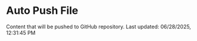 # Auto Push File

Content that will be pushed to GitHub repository.
Last updated: 06/28/2025, 12:31:45 PM